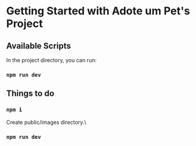 # Getting Started with Adote um Pet's Project

## Available Scripts

In the project directory, you can run:

### `npm run dev`

## Things to do

### `npm i`
Create public/images directory.\
### `npm run dev`

